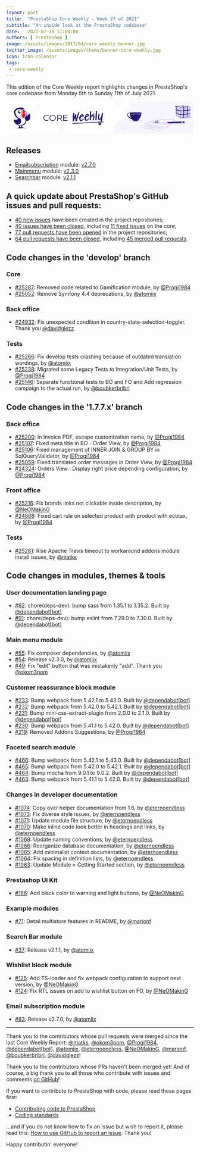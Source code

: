 ```yaml
---
layout: post
title:  "PrestaShop Core Weekly - Week 27 of 2021"
subtitle: "An inside look at the PrestaShop codebase"
date:   2021-07-19 11:00:00
authors: [ PrestaShop ]
image: /assets/images/2017/04/core_weekly_banner.jpg
twitter_image: /assets/images/theme/banner-core-weekly.jpg
icon: icon-calendar
tags:
 - core-weekly
---
```


This edition of the Core Weekly report highlights changes in PrestaShop's core codebase from Monday 5th to Sunday 11th of July 2021.

![Core Weekly banner](/assets/images/2018/12/banner-core-weekly.jpg)


## Releases

* [Emailsubscription](https://github.com/PrestaShop/ps_emailsubscription) module: [v2.7.0](https://github.com/PrestaShop/ps_emailsubscription/releases/tag/v2.7.0)
* [Mainmenu](https://github.com/PrestaShop/ps_mainmenu) module: [v2.3.0](https://github.com/PrestaShop/ps_mainmenu/releases/tag/v2.3.0)
* [Searchbar](https://github.com/PrestaShop/ps_searchbar) module: [v2.1.1](https://github.com/PrestaShop/ps_searchbar/releases/tag/v2.1.1)


## A quick update about PrestaShop's GitHub issues and pull requests:

- [40 new issues](https://github.com/search?q=org%3APrestaShop+is%3Apublic++-repo%3Aprestashop%2Fprestashop.github.io++is%3Aissue+created%3A2021-07-05..2021-07-11) have been created in the project repositories;
- [40 issues have been closed](https://github.com/search?q=org%3APrestaShop+is%3Apublic++-repo%3Aprestashop%2Fprestashop.github.io++is%3Aissue+closed%3A2021-07-05..2021-07-11), including [11 fixed issues](https://github.com/search?q=org%3APrestaShop+is%3Apublic++-repo%3Aprestashop%2Fprestashop.github.io++is%3Aissue+label%3Afixed+closed%3A2021-07-05..2021-07-11) on the core;
- [77 pull requests have been opened](https://github.com/search?q=org%3APrestaShop+is%3Apublic++-repo%3Aprestashop%2Fprestashop.github.io++is%3Apr+created%3A2021-07-05..2021-07-11) in the project repositories;
- [64 pull requests have been closed](https://github.com/search?q=org%3APrestaShop+is%3Apublic++-repo%3Aprestashop%2Fprestashop.github.io++is%3Apr+closed%3A2021-07-05..2021-07-11), including [45 merged pull requests](https://github.com/search?q=org%3APrestaShop+is%3Apublic++-repo%3Aprestashop%2Fprestashop.github.io++is%3Apr+merged%3A2021-07-05..2021-07-11).



## Code changes in the 'develop' branch


### Core
* [#25287](https://github.com/PrestaShop/PrestaShop/pull/25287): Removed code related to Gamification module, by [@Progi1984](https://github.com/Progi1984)
* [#25052](https://github.com/PrestaShop/PrestaShop/pull/25052): Remove Symfony 4.4 deprecations, by [@atomiix](https://github.com/atomiix)


### Back office
* [#24932](https://github.com/PrestaShop/PrestaShop/pull/24932): Fix unexpected condition in country-state-selection-toggler. Thank you [@davidglezz](https://github.com/davidglezz)


### Tests
* [#25266](https://github.com/PrestaShop/PrestaShop/pull/25266): Fix develop tests crashing because of outdated translation wordings, by [@atomiix](https://github.com/atomiix)
* [#25238](https://github.com/PrestaShop/PrestaShop/pull/25238): Migrated some Legacy Tests to Integration/Unit Tests, by [@Progi1984](https://github.com/Progi1984)
* [#25146](https://github.com/PrestaShop/PrestaShop/pull/25146): Separate functional tests to BO and FO and Add regression campaign to the actual run, by [@boubkerbribri](https://github.com/boubkerbribri)


## Code changes in the '1.7.7.x' branch


### Back office
* [#25200](https://github.com/PrestaShop/PrestaShop/pull/25200): In Invoice PDF, escape customization name, by [@Progi1984](https://github.com/Progi1984)
* [#25107](https://github.com/PrestaShop/PrestaShop/pull/25107): Fixed meta title in BO - Order View, by [@Progi1984](https://github.com/Progi1984)
* [#25106](https://github.com/PrestaShop/PrestaShop/pull/25106): Fixed management of INNER JOIN & GROUP BY in SqlQueryValidator, by [@Progi1984](https://github.com/Progi1984)
* [#25059](https://github.com/PrestaShop/PrestaShop/pull/25059): Fixed translated order messages in Order View, by [@Progi1984](https://github.com/Progi1984)
* [#24324](https://github.com/PrestaShop/PrestaShop/pull/24324): Orders View : Display right price depending configuration, by [@Progi1984](https://github.com/Progi1984)


### Front office
* [#25216](https://github.com/PrestaShop/PrestaShop/pull/25216): Fix brands links not clickable inside description, by [@NeOMakinG](https://github.com/NeOMakinG)
* [#24868](https://github.com/PrestaShop/PrestaShop/pull/24868): Fixed cart rule on selected product with product with ecotax, by [@Progi1984](https://github.com/Progi1984)


### Tests
* [#25281](https://github.com/PrestaShop/PrestaShop/pull/25281): Rise Apache Travis timeout to workaround addons module install issues, by [@matks](https://github.com/matks)


## Code changes in modules, themes & tools


### User documentation landing page
* [#92](https://github.com/PrestaShop/user-documentation-landing/pull/92): chore(deps-dev): bump sass from 1.35.1 to 1.35.2. Built by [@dependabot[bot]](https://github.com/apps/dependabot)
* [#91](https://github.com/PrestaShop/user-documentation-landing/pull/91): chore(deps-dev): bump eslint from 7.29.0 to 7.30.0. Built by [@dependabot[bot]](https://github.com/apps/dependabot)


### Main menu module
* [#55](https://github.com/PrestaShop/ps_mainmenu/pull/55): Fix composer dependencies, by [@atomiix](https://github.com/atomiix)
* [#54](https://github.com/PrestaShop/ps_mainmenu/pull/54): Release v2.3.0, by [@atomiix](https://github.com/atomiix)
* [#49](https://github.com/PrestaShop/ps_mainmenu/pull/49): Fix "edit" button that was mistakenly "add". Thank you [@okom3pom](https://github.com/okom3pom)


### Customer reassurance block module
* [#233](https://github.com/PrestaShop/blockreassurance/pull/233): Bump webpack from 5.42.1 to 5.43.0. Built by [@dependabot[bot]](https://github.com/apps/dependabot)
* [#232](https://github.com/PrestaShop/blockreassurance/pull/232): Bump webpack from 5.42.0 to 5.42.1. Built by [@dependabot[bot]](https://github.com/apps/dependabot)
* [#231](https://github.com/PrestaShop/blockreassurance/pull/231): Bump mini-css-extract-plugin from 2.0.0 to 2.1.0. Built by [@dependabot[bot]](https://github.com/apps/dependabot)
* [#230](https://github.com/PrestaShop/blockreassurance/pull/230): Bump webpack from 5.41.1 to 5.42.0. Built by [@dependabot[bot]](https://github.com/apps/dependabot)
* [#219](https://github.com/PrestaShop/blockreassurance/pull/219): Removed Addons Suggestions, by [@Progi1984](https://github.com/Progi1984)


### Faceted search module
* [#466](https://github.com/PrestaShop/ps_facetedsearch/pull/466): Bump webpack from 5.42.1 to 5.43.0. Built by [@dependabot[bot]](https://github.com/apps/dependabot)
* [#465](https://github.com/PrestaShop/ps_facetedsearch/pull/465): Bump webpack from 5.42.0 to 5.42.1. Built by [@dependabot[bot]](https://github.com/apps/dependabot)
* [#464](https://github.com/PrestaShop/ps_facetedsearch/pull/464): Bump mocha from 9.0.1 to 9.0.2. Built by [@dependabot[bot]](https://github.com/apps/dependabot)
* [#463](https://github.com/PrestaShop/ps_facetedsearch/pull/463): Bump webpack from 5.41.1 to 5.42.0. Built by [@dependabot[bot]](https://github.com/apps/dependabot)


### Changes in developer documentation
* [#1074](https://github.com/PrestaShop/docs/pull/1074): Copy over helper documentation from 1.6, by [@eternoendless](https://github.com/eternoendless)
* [#1073](https://github.com/PrestaShop/docs/pull/1073): Fix diverse style issues, by [@eternoendless](https://github.com/eternoendless)
* [#1071](https://github.com/PrestaShop/docs/pull/1071): Update module file structure, by [@eternoendless](https://github.com/eternoendless)
* [#1070](https://github.com/PrestaShop/docs/pull/1070): Make inline code look better in headings and links, by [@eternoendless](https://github.com/eternoendless)
* [#1069](https://github.com/PrestaShop/docs/pull/1069): Update naming conventions, by [@eternoendless](https://github.com/eternoendless)
* [#1066](https://github.com/PrestaShop/docs/pull/1066): Reorganize database documentation, by [@eternoendless](https://github.com/eternoendless)
* [#1065](https://github.com/PrestaShop/docs/pull/1065): Add minimalist context documentation, by [@eternoendless](https://github.com/eternoendless)
* [#1064](https://github.com/PrestaShop/docs/pull/1064): Fix spacing in definition lists, by [@eternoendless](https://github.com/eternoendless)
* [#1063](https://github.com/PrestaShop/docs/pull/1063): Update Module > Getting Started section, by [@eternoendless](https://github.com/eternoendless)


### Prestashop UI Kit
* [#166](https://github.com/PrestaShop/prestashop-ui-kit/pull/166): Add black color to warning and light buttons, by [@NeOMakinG](https://github.com/NeOMakinG)


### Example modules
* [#71](https://github.com/PrestaShop/example-modules/pull/71): Detail multistore features in README, by [@marionf](https://github.com/marionf)


### Search Bar module
* [#37](https://github.com/PrestaShop/ps_searchbar/pull/37): Release v2.1.1, by [@atomiix](https://github.com/atomiix)


### Wishlist block module
* [#125](https://github.com/PrestaShop/blockwishlist/pull/125): Add TS-loader and fix webpack configuration to support next version, by [@NeOMakinG](https://github.com/NeOMakinG)
* [#124](https://github.com/PrestaShop/blockwishlist/pull/124): Fix RTL issues on add to wishlist button on FO, by [@NeOMakinG](https://github.com/NeOMakinG)


### Email subscription module
* [#83](https://github.com/PrestaShop/ps_emailsubscription/pull/83): Release v2.7.0, by [@atomiix](https://github.com/atomiix)


<hr />

Thank you to the contributors whose pull requests were merged since the last Core Weekly Report: [@matks](https://github.com/matks), [@okom3pom](https://github.com/okom3pom), [@Progi1984](https://github.com/Progi1984), [@dependabot[bot]](https://github.com/apps/dependabot), [@atomiix](https://github.com/atomiix), [@eternoendless](https://github.com/eternoendless), [@NeOMakinG](https://github.com/NeOMakinG), [@marionf](https://github.com/marionf), [@boubkerbribri](https://github.com/boubkerbribri), [@davidglezz](https://github.com/davidglezz)!

Thank you to the contributors whose PRs haven't been merged yet! And of course, a big thank you to all those who contribute with issues and comments [on GitHub](https://github.com/PrestaShop/PrestaShop)!

If you want to contribute to PrestaShop with code, please read these pages first:

 * [Contributing code to PrestaShop](https://devdocs.prestashop.com/1.7/contribute/contribution-guidelines/)
 * [Coding standards](https://devdocs.prestashop.com/1.7/development/coding-standards/)

...and if you do not know how to fix an issue but wish to report it, please read this: [How to use GitHub to report an issue](https://devdocs.prestashop.com/1.7/contribute/contribute-reporting-issues/). Thank you!

Happy contributin' everyone!
